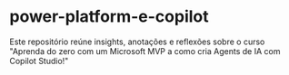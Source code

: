 # power-platform-e-copilot
Este repositório reúne insights, anotações e reflexões sobre o curso "Aprenda do zero com um Microsoft MVP a como cria Agents de IA com Copilot Studio!"
